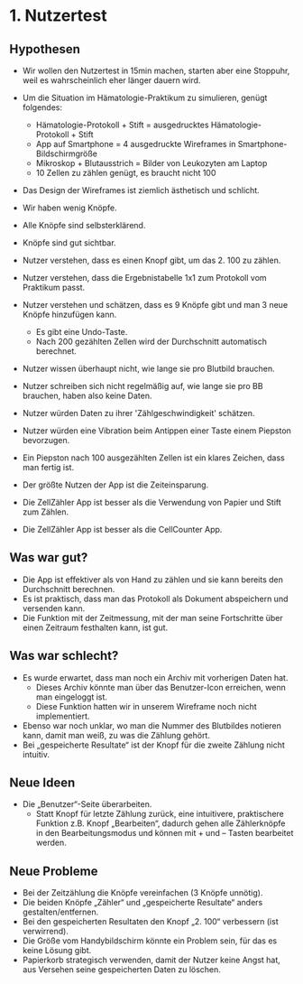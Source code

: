 # 1. Nutzertest

## Hypothesen

- Wir wollen den Nutzertest in 15min machen, starten aber eine Stoppuhr, weil es wahrscheinlich eher länger dauern wird.

- Um die Situation im Hämatologie-Praktikum zu simulieren, genügt folgendes:
  - Hämatologie-Protokoll + Stift = ausgedrucktes Hämatologie-Protokoll + Stift
  - App auf Smartphone = 4 ausgedruckte Wireframes in Smartphone-Bildschirmgröße
  - Mikroskop + Blutausstrich = Bilder von Leukozyten am Laptop
  - 10 Zellen zu zählen genügt, es braucht nicht 100

- Das Design der Wireframes ist ziemlich ästhetisch und schlicht.
- Wir haben wenig Knöpfe.
- Alle Knöpfe sind selbsterklärend.
- Knöpfe sind gut sichtbar.
- Nutzer verstehen, dass es einen Knopf gibt, um das 2. 100 zu zählen.
- Nutzer verstehen, dass die Ergebnistabelle 1x1 zum Protokoll vom Praktikum passt.

- Nutzer verstehen und schätzen, dass es 9 Knöpfe gibt und man 3 neue Knöpfe hinzufügen kann.
  - Es gibt eine Undo-Taste.
  - Nach 200 gezählten Zellen wird der Durchschnitt automatisch berechnet.

- Nutzer wissen überhaupt nicht, wie lange sie pro Blutbild brauchen.
- Nutzer schreiben sich nicht regelmäßig auf, wie lange sie pro BB brauchen, haben also keine Daten.
- Nutzer würden Daten zu ihrer 'Zählgeschwindigkeit' schätzen.

- Nutzer würden eine Vibration beim Antippen einer Taste einem Piepston bevorzugen.
- Ein Piepston nach 100 ausgezählten Zellen ist ein klares Zeichen, dass man fertig ist.

- Der größte Nutzen der App ist die Zeiteinsparung.
- Die ZellZähler App ist besser als die Verwendung von Papier und Stift zum Zählen.
- Die ZellZähler App ist besser als die CellCounter App.

## Was war gut?

- Die App ist effektiver als von Hand zu zählen und sie kann bereits den Durchschnitt berechnen.
- Es ist praktisch, dass man das Protokoll als Dokument abspeichern und versenden kann.
- Die Funktion mit der Zeitmessung, mit der man seine Fortschritte über einen Zeitraum festhalten kann, ist gut.

## Was war schlecht?

- Es wurde erwartet, dass man noch ein Archiv mit vorherigen Daten hat.
  - Dieses Archiv könnte man über das Benutzer-Icon erreichen, wenn man eingeloggt ist.
  - Diese Funktion hatten wir in unserem Wireframe noch nicht implementiert.
- Ebenso war noch unklar, wo man die Nummer des Blutbildes notieren kann, damit man weiß, zu was die Zählung gehört.
- Bei „gespeicherte Resultate“ ist der Knopf für die zweite Zählung nicht intuitiv.

## Neue Ideen

- Die „Benutzer“-Seite überarbeiten.
  - Statt Knopf für letzte Zählung zurück, eine intuitivere, praktischere Funktion z.B. Knopf „Bearbeiten“, dadurch gehen alle Zählerknöpfe in den Bearbeitungsmodus und können mit + und – Tasten bearbeitet werden.

## Neue Probleme

- Bei der Zeitzählung die Knöpfe vereinfachen (3 Knöpfe unnötig).
- Die beiden Knöpfe „Zähler“ und „gespeicherte Resultate“ anders gestalten/entfernen.
- Bei den gespeicherten Resultaten den Knopf „2. 100“ verbessern (ist verwirrend).
- Die Größe vom Handybildschirm könnte ein Problem sein, für das es keine Lösung gibt.
- Papierkorb strategisch verwenden, damit der Nutzer keine Angst hat, aus Versehen seine gespeicherten Daten zu löschen.
